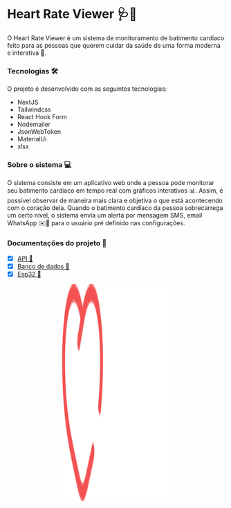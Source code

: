 # Heart Rate Viewer 🩺💓

O Heart Rate Viewer é um sistema de monitoramento de batimento cardíaco feito para as pessoas que querem cuidar da saúde de uma forma moderna e interativa 🚀.

### Tecnologias 🛠️

O projeto é desenvolvido com as seguintes tecnologias:

- NextJS
- Tailwindcss
- React Hook Form
- Nodemailer
- JsonWebToken
- MaterialUi
- xlsx

### Sobre o sistema 💻

O sistema consiste em um aplicativo web onde a pessoa pode monitorar seu batimento cardíaco em tempo real com gráficos interativos 📊. Assim, é possível observar de maneira mais clara e objetiva o que está acontecendo com o coração dela. Quando o batimento cardíaco da pessoa sobrecarrega um certo nível, o sistema envia um alerta por mensagem SMS, email WhatsApp ✉️📱 para o usuário pré definido nas configurações.

### Documentações do projeto 📝

- [x] [API 📡](https://github.com/PedroFnseca/heart-rate-viewer/blob/main/docs/api.md)
- [x] [Banco de dados 💾](https://github.com/PedroFnseca/heart-rate-viewer/blob/main/docs/bd.md)
- [x] [Esp32 🤖](https://github.com/PedroFnseca/heart-rate-viewer/blob/main/docs/esp32.md)

<p align="center">
 <img height="500" width="250" src="https://github.com/PedroFnseca/heart-rate-viewer/blob/main/public/logo2.svg">
<br>
